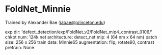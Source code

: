 # FoldNet_Minnie

Trained by Alexander Bae (jabae@princeton.edu)

exp dir: 'defect_detection/exp/FoldNet_v2/FoldNet_mip4_contrast_0106/'
chkpt num: 124k
net architecture: detect_net
mip: 4 (64 nm x 64 nm)
patch size: 256 x 256
train data: Minnie65
augmentation: flip, rotate90, contrast
pretrain: None